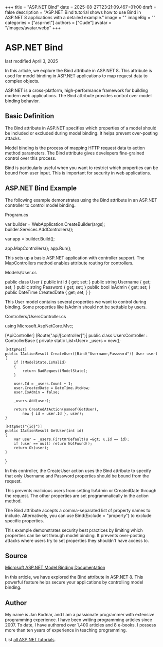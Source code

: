 +++
title = "ASP.NET Bind"
date = 2025-08-27T23:21:09.497+01:00
draft = false
description = "ASP.NET Bind tutorial shows how to use
Bind in ASP.NET 8 applications with a detailed example."
image = ""
imageBig = ""
categories = ["asp-net"]
authors = ["Cude"]
avatar = "/images/avatar.webp"
+++

# ASP.NET Bind

last modified April 3, 2025

In this article, we explore the Bind attribute in ASP.NET 8. This attribute
is used for model binding in ASP.NET applications to map request data to
complex objects.

ASP.NET is a cross-platform, high-performance framework for building modern web
applications. The Bind attribute provides control over model binding behavior.

## Basic Definition

The Bind attribute in ASP.NET specifies which properties of a model should be
included or excluded during model binding. It helps prevent over-posting attacks.

Model binding is the process of mapping HTTP request data to action method
parameters. The Bind attribute gives developers fine-grained control over this
process.

Bind is particularly useful when you want to restrict which properties can be
bound from user input. This is important for security in web applications.

## ASP.NET Bind Example

The following example demonstrates using the Bind attribute in an ASP.NET
controller to control model binding.

Program.cs
  

var builder = WebApplication.CreateBuilder(args);
builder.Services.AddControllers();

var app = builder.Build();

app.MapControllers();
app.Run();

This sets up a basic ASP.NET application with controller support. The
MapControllers method enables attribute routing for controllers.

Models/User.cs
  

public class User
{
    public int Id { get; set; }
    public string Username { get; set; }
    public string Password { get; set; }
    public bool IsAdmin { get; set; }
    public DateTime CreatedDate { get; set; }
}

This User model contains several properties we want to control during binding.
Some properties like IsAdmin should not be settable by users.

Controllers/UsersController.cs
  

using Microsoft.AspNetCore.Mvc;

[ApiController]
[Route("api/[controller]")]
public class UsersController : ControllerBase
{
    private static List&lt;User&gt; _users = new();

    [HttpPost]
    public IActionResult CreateUser([Bind("Username,Password")] User user)
    {
        if (!ModelState.IsValid)
        {
            return BadRequest(ModelState);
        }

        user.Id = _users.Count + 1;
        user.CreatedDate = DateTime.UtcNow;
        user.IsAdmin = false;
        
        _users.Add(user);
        
        return CreatedAtAction(nameof(GetUser), 
            new { id = user.Id }, user);
    }

    [HttpGet("{id}")]
    public IActionResult GetUser(int id)
    {
        var user = _users.FirstOrDefault(u =&gt; u.Id == id);
        if (user == null) return NotFound();
        return Ok(user);
    }
}

In this controller, the CreateUser action uses the Bind attribute to specify
that only Username and Password properties should be bound from the request.

This prevents malicious users from setting IsAdmin or CreatedDate through the
request. The other properties are set programmatically in the action method.

The Bind attribute accepts a comma-separated list of property names to include.
Alternatively, you can use Bind(Exclude = "property") to exclude
specific properties.

This example demonstrates security best practices by limiting which properties
can be set through model binding. It prevents over-posting attacks where users
try to set properties they shouldn't have access to.

## Source

[Microsoft ASP.NET Model Binding Documentation](https://learn.microsoft.com/en-us/aspnet/core/mvc/models/model-binding?view=aspnetcore-8.0)

In this article, we have explored the Bind attribute in ASP.NET 8. This
powerful feature helps secure your applications by controlling model binding.

## Author

My name is Jan Bodnar, and I am a passionate programmer with extensive
programming experience. I have been writing programming articles since 2007.
To date, I have authored over 1,400 articles and 8 e-books. I possess more
than ten years of experience in teaching programming.

List [all ASP.NET tutorials](/all/#asp-net).